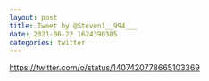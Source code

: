 ```yaml
--- 
layout: post 
title: Tweet by @Steven1__994___ 
date: 2021-06-22 1624390385 
categories: twitter 
--- 
```

https://twitter.com/o/status/1407420778665103369